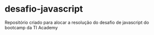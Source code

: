 # desafio-javascript
Repositório criado para alocar a resolução do desafio de javascript do bootcamp da TI Academy
